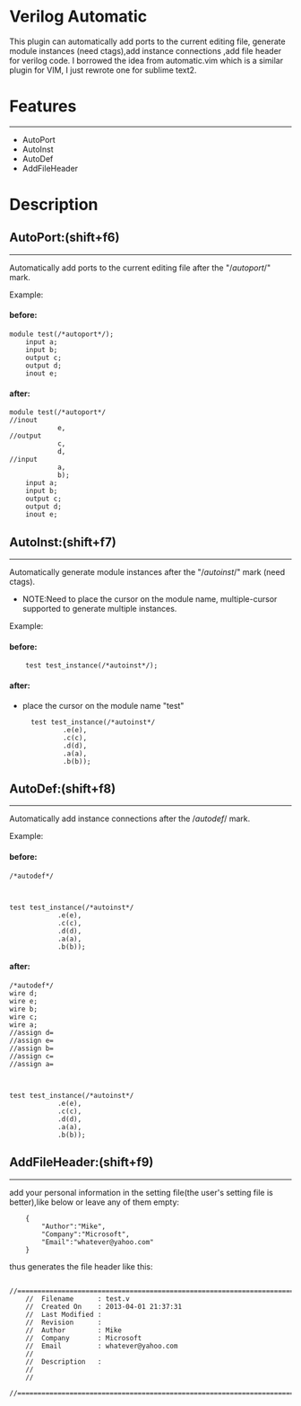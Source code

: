 Verilog Automatic
====================
This plugin can automatically add ports to the current editing file, generate module instances (need ctags),add instance connections ,add file header for verilog code.
I borrowed the idea from automatic.vim which is a similar plugin for VIM, I just rewrote one for sublime text2.

# Features
***********
* AutoPort
* AutoInst
* AutoDef
* AddFileHeader


# Description


## AutoPort:(shift+f6)
*******************
Automatically add ports to the current editing file after the "/*autoport*/" mark.

Example:

#### before:

    module test(/*autoport*/);
        input a;
        input b;
        output c;
        output d;
        inout e;

#### after:

    module test(/*autoport*/
    //inout
                e,
    //output
                c,
                d,
    //input
                a,
                b);
        input a;
        input b;
        output c;
        output d;
        inout e;



## AutoInst:(shift+f7)
*******************
Automatically generate module instances after the "/*autoinst*/" mark (need ctags).

* NOTE:Need to place the cursor on the module name, multiple-cursor supported to generate multiple instances.

Example:

#### before:
        test test_instance(/*autoinst*/);

#### after:
* place the cursor on the module name "test"

        test test_instance(/*autoinst*/
                .e(e),
                .c(c),
                .d(d),
                .a(a),
                .b(b));



## AutoDef:(shift+f8)
******************
Automatically add instance connections after the /*autodef*/ mark.

Example:
#### before:

    /*autodef*/



    test test_instance(/*autoinst*/
                .e(e),
                .c(c),
                .d(d),
                .a(a),
                .b(b));
#### after:

    /*autodef*/
    wire d;
    wire e;
    wire b;
    wire c;
    wire a;
    //assign d=
    //assign e=
    //assign b=
    //assign c=
    //assign a=



    test test_instance(/*autoinst*/
                .e(e),
                .c(c),
                .d(d),
                .a(a),
                .b(b));


## AddFileHeader:(shift+f9)
************************
add your personal information in the setting file(the user's setting file is better),like below or leave any of them empty:

        {
            "Author":"Mike",
            "Company":"Microsoft",
            "Email":"whatever@yahoo.com"
        }
thus generates the file header like this:

       //==================================================================================================
        //  Filename      : test.v
        //  Created On    : 2013-04-01 21:37:31
        //  Last Modified : 
        //  Revision      : 
        //  Author        : Mike
        //  Company       : Microsoft
        //  Email         : whatever@yahoo.com
        //
        //  Description   : 
        //
        //
        //==================================================================================================